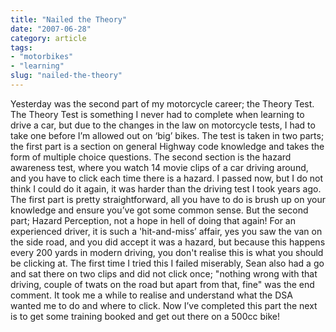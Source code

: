 ```yaml
---
title: "Nailed the Theory"
date: "2007-06-28"
category: article
tags:
- "motorbikes"
- "learning"
slug: "nailed-the-theory"
---
```


Yesterday was the second part of my motorcycle career; the Theory Test. The Theory Test is something I never had to complete when learning to drive a car, but due to the changes in the law on motorcycle tests, I had to take one before I’m allowed out on ‘big’ bikes. The test is taken in two parts; the first part is a section on general Highway code knowledge and takes the form of multiple choice questions. The second section is the hazard awareness test, where you watch 14 movie clips of a car driving around, and you have to click each time there is a hazard. I passed now, but I do not think I could do it again, it was harder than the driving test I took years ago. The first part is pretty straightforward, all you have to do is brush up on your knowledge and ensure you’ve got some common sense. But the second part; Hazard Perception, not a hope in hell of doing that again! For an experienced driver, it is such a 'hit-and-miss’ affair, yes you saw the van on the side road, and you did accept it was a hazard, but because this happens every 200 yards in modern driving, you don't realise this is what you should be clicking at. The first time I tried this I failed miserably, Sean also had a go and sat there on two clips and did not click once; "nothing wrong with that driving, couple of twats on the road but apart from that, fine" was the end comment. It took me a while to realise and understand what the DSA wanted me to do and where to click. Now I’ve completed this part the next is to get some training booked and get out there on a 500cc bike!

